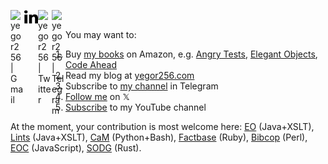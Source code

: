 [<img align="left" alt="yegor256 | Gmail" width="22px" src="https://cdn.simpleicons.org/gmail/black/white" />](mailto:yegor256@gmail.com)
[<img align="left" alt="yegor256 | LinkedIn" width="22px" src="https://raw.githubusercontent.com/yegor256/blog/refs/heads/master/_glyphs/linkedin.svg" />](https://www.linkedin.com/in/yegor256)
[<img align="left" alt="yegor256 | Twitter" width="22px" src="https://cdn.simpleicons.org/x/black/white" />](https://x.com/intent/follow?screen_name=yegor256)
[<img align="left" alt="yegor256 | Telegram" width="22px" src="https://cdn.simpleicons.org/telegram/black/white" />](https://t.me/yegor256news)
<!-- [<img align="left" alt="yegor256 | Instagram" width="22px" src="https://cdn.simpleicons.org/instagram/black/white" />](https://instagram.com/yegor256) -->
<br/>

You may want to:
1. Buy [my books](https://www.amazon.com/Yegor-Bugayenko/e/B01AM1QMDK) on Amazon, e.g. [Angry Tests](https://amzn.to/4iK82IK), [Elegant Objects](https://amzn.to/3YZa5Bs), [Code Ahead](https://amzn.to/3EKrfMw)
2. Read my blog at [yegor256.com](https://www.yegor256.com)
3. Subscribe to [my channel](https://t.me/yegor256news) in Telegram
4. [Follow me](https://x.com/intent/follow?screen_name=yegor256) on 𝕏
5. [Subscribe](https://youtube.com/c/yegor256?sub_confirmation=1) to my YouTube channel

At the moment, your contribution is most welcome here: 
[EO](https://github.com/objectionary/eo) (Java+XSLT),
[Lints](https://github.com/objectionary/lints) (Java+XSLT),
[CaM](https://github.com/yegor256/CaM) (Python+Bash),
[Factbase](https://github.com/yegor256/factbase) (Ruby),
[Bibcop](https://github.com/yegor256/bibcop) (Perl),
[EOC](https://github.com/objectionary/eoc) (JavaScript),
[SODG](https://github.com/objectionary/sodg) (Rust).
